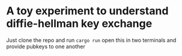 # A toy experiment to understand diffie-hellman key exchange



Just clone the repo and run `cargo run` open this in two terminals and provide pubkeys to one another
